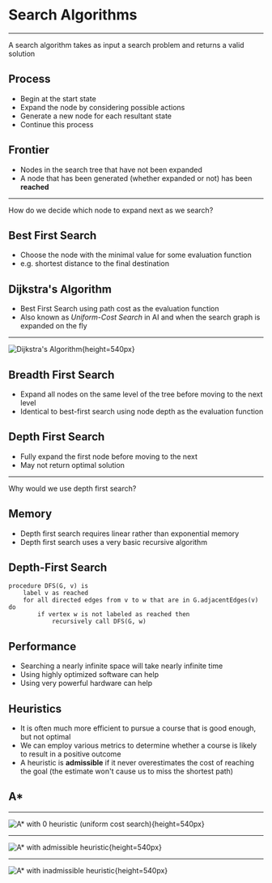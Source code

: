 Search Algorithms
================

---

A search algorithm takes as input a search problem and returns a valid solution

Process
-------

- Begin at the start state
- Expand the node by considering possible actions
- Generate a new node for each resultant state
- Continue this process

Frontier
--------

- Nodes in the search tree that have not been expanded
- A node that has been generated (whether expanded or not) has been **reached**

---

How do we decide which node to expand next as we search?

Best First Search
-----------------

- Choose the node with the minimal value for some evaluation function
- e.g. shortest distance to the final destination

Dijkstra's Algorithm
--------------------

- Best First Search using path cost as the evaluation function
- Also known as *Uniform-Cost Search* in AI and when the search graph is expanded on the fly

---

![Dijkstra's Algorithm](https://upload.wikimedia.org/wikipedia/commons/5/57/Dijkstra_Animation.gif){height=540px}

Breadth First Search
--------------------

- Expand all nodes on the same level of the tree before moving to the next level
- Identical to best-first search using node depth as the evaluation function

Depth First Search
------------------

- Fully expand the first node before moving to the next
- May not return optimal solution

---

Why would we use depth first search?

Memory
------

- Depth first search requires linear rather than exponential memory
- Depth first search uses a very basic recursive algorithm

Depth-First Search
------------------

```
procedure DFS(G, v) is
    label v as reached
    for all directed edges from v to w that are in G.adjacentEdges(v) do
        if vertex w is not labeled as reached then
            recursively call DFS(G, w)
```

Performance
-----------

- Searching a nearly infinite space will take nearly infinite time
- Using highly optimized software can help
- Using very powerful hardware can help

Heuristics
----------

- It is often much more efficient to pursue a course that is good enough, but not optimal
- We can employ various metrics to determine whether a course is likely to result in a positive outcome
- A heuristic is **admissible** if it never overestimates the cost of reaching the goal (the estimate won't cause us to miss the shortest path)

A*
---

---

![A* with 0 heuristic (uniform cost search)](https://upload.wikimedia.org/wikipedia/commons/2/23/Dijkstras_progress_animation.gif){height=540px}

---

![A* with admissible heuristic](https://upload.wikimedia.org/wikipedia/commons/5/5d/Astar_progress_animation.gif){height=540px}

---

![A* with inadmissible heuristic](https://upload.wikimedia.org/wikipedia/commons/8/85/Weighted_A_star_with_eps_5.gif){height=540px}
